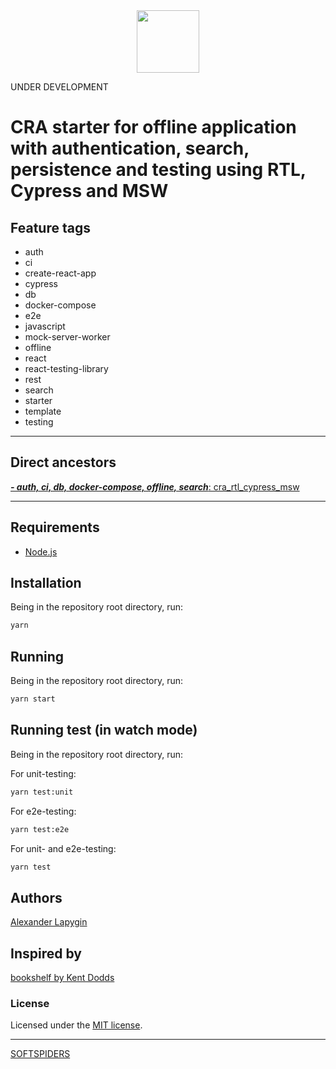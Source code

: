 








<div align="center">
    <a href="https://github.com/softspiders/softspiders">
      <img src="https://avatars.githubusercontent.com/u/47006425?v=4"width="100" height="100"/>
    </a>
</div>

UNDER DEVELOPMENT

# CRA starter for offline application with authentication, search, persistence and testing using RTL, Cypress and MSW

## Feature tags

- auth
- ci
- create-react-app
- cypress
- db
- docker-compose
- e2e
- javascript
- mock-server-worker
- offline
- react
- react-testing-library
- rest
- search
- starter
- template
- testing

---

## Direct ancestors

[***- auth, ci, db, docker-compose, offline, search***: cra_rtl_cypress_msw](https://github.com/AlexanderLapygin/cra_rtl_cypress_msw)

---

## Requirements

* [Node.js](https://nodejs.org/en/download/package-manager/)

## Installation

Being in the repository root directory, run:

```sh
yarn
```

## Running

Being in the repository root directory, run:

```sh
yarn start
```

## Running test (in watch mode)

Being in the repository root directory, run:

For unit-testing:

```sh
yarn test:unit
```

For e2e-testing:

```sh
yarn test:e2e
```

For unit- and e2e-testing:

```sh
yarn test
```

## Authors

[Alexander Lapygin](https://github.com/AlexanderLapygin)

## Inspired by

[bookshelf by Kent Dodds](https://github.com/kentcdodds/bookshelf)

### License

Licensed under the [MIT license](./LICENSE).

---

[SOFTSPIDERS](https://github.com/softspiders/softspiders)
